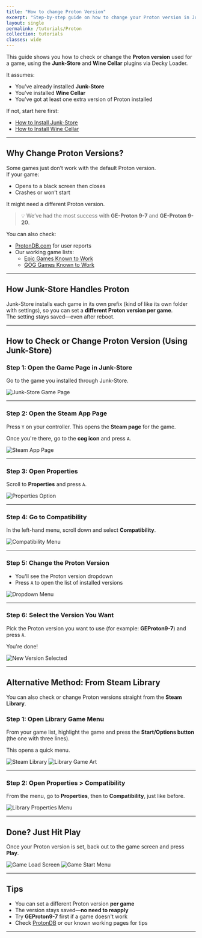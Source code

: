 ```yaml
---
title: "How to change Proton Version"
excerpt: "Step-by-step guide on how to change your Proton version in Junk Store"
layout: single
permalink: /tutorials/Proton
collection: tutorials
classes: wide
---
```


This guide shows you how to check or change the **Proton version** used for a game, using the **Junk-Store** and **Wine Cellar** plugins via Decky Loader.

It assumes:
- You’ve already installed **Junk-Store**
- You’ve installed **Wine Cellar**
- You’ve got at least one extra version of Proton installed

If not, start here first:

- [How to Install Junk-Store](/tutorials/Install)
- [How to Install Wine Cellar](/tutorials/WineCellar)

---

## Why Change Proton Versions?

Some games just don’t work with the default Proton version.  
If your game:
- Opens to a black screen then closes
- Crashes or won’t start

It might need a different Proton version.

> 💡 We’ve had the most success with **GE-Proton 9-7** and **GE-Proton 9-20**.

You can also check:
- [ProtonDB.com](https://www.protondb.com) for user reports
- Our working game lists:
  - [Epic Games Known to Work](https://wiki.junkstore.xyz/wiki/Help:Epic_Games/Working)
  - [GOG Games Known to Work](https://wiki.junkstore.xyz/wiki/Help:GOG_Games/Working)

---

## How Junk-Store Handles Proton

Junk-Store installs each game in its own prefix (kind of like its own folder with settings), so you can set a **different Proton version per game**.  
The setting stays saved—even after reboot.

---

## How to Check or Change Proton Version (Using Junk-Store)

### Step 1: Open the Game Page in Junk-Store
Go to the game you installed through Junk-Store.

![Junk-Store Game Page](/assets/images/Proton/FM'24%20JS%20Game%20Page.jpg)

---

### Step 2: Open the Steam App Page
Press `Y` on your controller. This opens the **Steam page** for the game.

Once you're there, go to the **cog icon** and press `A`.

![Steam App Page](/assets/images/Proton/FM'24%20Steam%20App%20Page.jpg)

---

### Step 3: Open Properties
Scroll to **Properties** and press `A`.

![Properties Option](/assets/images/Proton/FM'24%20Properties%20Option%20Selection.jpg)

---

### Step 4: Go to Compatibility
In the left-hand menu, scroll down and select **Compatibility**.

![Compatibility Menu](/assets/images/Proton/FM'24%20Proton%20Version%20Screen.jpg)

---

### Step 5: Change the Proton Version
- You'll see the Proton version dropdown
- Press `A` to open the list of installed versions

![Dropdown Menu](/assets/images/Proton/FM'24%20Changing%20Proton%20Version.jpg)

---

### Step 6: Select the Version You Want
Pick the Proton version you want to use (for example: **GEProton9-7**) and press `A`.

You're done!

![New Version Selected](/assets/images/Proton/FM'24%20New%20Proton%20Version.jpg)

---

## Alternative Method: From Steam Library

You can also check or change Proton versions straight from the **Steam Library**.

### Step 1: Open Library Game Menu
From your game list, highlight the game and press the **Start/Options button** (the one with three lines).

This opens a quick menu.

![Steam Library](/assets/images/Proton/Steam%20Library%20Home%20Screen.jpg)
![Library Game Art](/assets/images/Proton/Game%20Art%20Steam%20Library.jpg)

---

### Step 2: Open Properties > Compatibility
From the menu, go to **Properties**, then to **Compatibility**, just like before.

![Library Properties Menu](/assets/images/Proton/Properties%20Menu%20from%20Steam%20Library.jpg)

---

## Done? Just Hit Play

Once your Proton version is set, back out to the game screen and press **Play**.

![Game Load Screen](/assets/images/Proton/FM'24%20Load%20Screen.jpg)
![Game Start Menu](/assets/images/Proton/FM'24%20Start%20Menu.jpg)

---

## Tips

- You can set a different Proton version **per game**
- The version stays saved—**no need to reapply**
- Try **GEProton9-7** first if a game doesn't work
- Check [ProtonDB](https://www.protondb.com) or our known working pages for tips

---